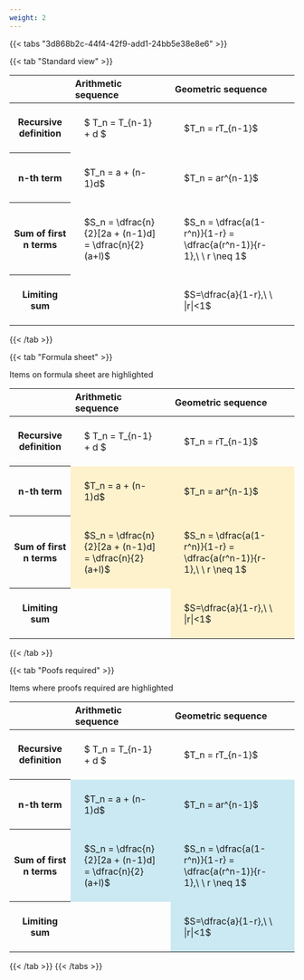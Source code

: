 ```yaml
---
weight: 2
---
```


{{< tabs "3d868b2c-44f4-42f9-add1-24bb5e38e8e6" >}}

{{< tab "Standard view" >}}

<style type="text/css">
#T_b7bb2 th.col_heading {
  text-align: left;
  font-size: 1em;
}
#T_b7bb2 td {
  text-align: left;
  font-size: 1em;
  padding: 1.5em;
}
</style>
<table id="T_b7bb2">
  <thead>
    <tr>
      <th class="blank level0" >&nbsp;</th>
      <th id="T_b7bb2_level0_col0" class="col_heading level0 col0" >Arithmetic sequence</th>
      <th id="T_b7bb2_level0_col1" class="col_heading level0 col1" >Geometric sequence</th>
    </tr>
  </thead>
  <tbody>
    <tr>
      <th id="T_b7bb2_level0_row0" class="row_heading level0 row0" >Recursive definition</th>
      <td id="T_b7bb2_row0_col0" class="data row0 col0" >$ T_n = T_{n-1} + d $</td>
      <td id="T_b7bb2_row0_col1" class="data row0 col1" >$T_n = rT_{n-1}$</td>
    </tr>
    <tr>
      <th id="T_b7bb2_level0_row1" class="row_heading level0 row1" >n-th term</th>
      <td id="T_b7bb2_row1_col0" class="data row1 col0" >$T_n = a + (n-1)d$</td>
      <td id="T_b7bb2_row1_col1" class="data row1 col1" >$T_n = ar^{n-1}$</td>
    </tr>
    <tr>
      <th id="T_b7bb2_level0_row2" class="row_heading level0 row2" >Sum of first n terms</th>
      <td id="T_b7bb2_row2_col0" class="data row2 col0" >$S_n = \dfrac{n}{2}[2a + (n-1)d] = \dfrac{n}{2}(a+l)$</td>
      <td id="T_b7bb2_row2_col1" class="data row2 col1" >$S_n = \dfrac{a(1-r^n)}{1-r} = \dfrac{a(r^n-1)}{r-1},\ \  r \neq 1$</td>
    </tr>
    <tr>
      <th id="T_b7bb2_level0_row3" class="row_heading level0 row3" >Limiting sum</th>
      <td id="T_b7bb2_row3_col0" class="data row3 col0" ></td>
      <td id="T_b7bb2_row3_col1" class="data row3 col1" >$S=\dfrac{a}{1-r},\ \ |r|<1$</td>
    </tr>
  </tbody>
</table>
{{< /tab >}}

{{< tab "Formula sheet" >}}

Items on formula sheet are highlighted 
<br>
<style type="text/css">
#T_b58c6 th.col_heading {
  text-align: left;
  font-size: 1em;
}
#T_b58c6 td {
  text-align: left;
  font-size: 1em;
  padding: 1.5em;
}
#T_b58c6_row0_col0, #T_b58c6_row0_col1, #T_b58c6_row3_col0 {
  background-color: rgba(0,0,0,0);
}
#T_b58c6_row1_col0, #T_b58c6_row1_col1, #T_b58c6_row2_col0, #T_b58c6_row2_col1, #T_b58c6_row3_col1 {
  background-color: rgba(255,194,10, 0.2);
}
</style>
<table id="T_b58c6">
  <thead>
    <tr>
      <th class="blank level0" >&nbsp;</th>
      <th id="T_b58c6_level0_col0" class="col_heading level0 col0" >Arithmetic sequence</th>
      <th id="T_b58c6_level0_col1" class="col_heading level0 col1" >Geometric sequence</th>
    </tr>
  </thead>
  <tbody>
    <tr>
      <th id="T_b58c6_level0_row0" class="row_heading level0 row0" >Recursive definition</th>
      <td id="T_b58c6_row0_col0" class="data row0 col0" >$ T_n = T_{n-1} + d $</td>
      <td id="T_b58c6_row0_col1" class="data row0 col1" >$T_n = rT_{n-1}$</td>
    </tr>
    <tr>
      <th id="T_b58c6_level0_row1" class="row_heading level0 row1" >n-th term</th>
      <td id="T_b58c6_row1_col0" class="data row1 col0" >$T_n = a + (n-1)d$</td>
      <td id="T_b58c6_row1_col1" class="data row1 col1" >$T_n = ar^{n-1}$</td>
    </tr>
    <tr>
      <th id="T_b58c6_level0_row2" class="row_heading level0 row2" >Sum of first n terms</th>
      <td id="T_b58c6_row2_col0" class="data row2 col0" >$S_n = \dfrac{n}{2}[2a + (n-1)d] = \dfrac{n}{2}(a+l)$</td>
      <td id="T_b58c6_row2_col1" class="data row2 col1" >$S_n = \dfrac{a(1-r^n)}{1-r} = \dfrac{a(r^n-1)}{r-1},\ \  r \neq 1$</td>
    </tr>
    <tr>
      <th id="T_b58c6_level0_row3" class="row_heading level0 row3" >Limiting sum</th>
      <td id="T_b58c6_row3_col0" class="data row3 col0" ></td>
      <td id="T_b58c6_row3_col1" class="data row3 col1" >$S=\dfrac{a}{1-r},\ \ |r|<1$</td>
    </tr>
  </tbody>
</table>
{{< /tab >}}

{{< tab "Poofs required" >}}

Items where proofs required are highlighted 
<br>
<style type="text/css">
#T_e1f3c th.col_heading {
  text-align: left;
  font-size: 1em;
}
#T_e1f3c td {
  text-align: left;
  font-size: 1em;
  padding: 1.5em;
}
#T_e1f3c_row0_col0, #T_e1f3c_row0_col1, #T_e1f3c_row3_col0 {
  background-color: rgba(0,0,0,0);
}
#T_e1f3c_row1_col0, #T_e1f3c_row1_col1, #T_e1f3c_row2_col0, #T_e1f3c_row2_col1, #T_e1f3c_row3_col1 {
  background-color: rgba(0,150,200, 0.2);
}
</style>
<table id="T_e1f3c">
  <thead>
    <tr>
      <th class="blank level0" >&nbsp;</th>
      <th id="T_e1f3c_level0_col0" class="col_heading level0 col0" >Arithmetic sequence</th>
      <th id="T_e1f3c_level0_col1" class="col_heading level0 col1" >Geometric sequence</th>
    </tr>
  </thead>
  <tbody>
    <tr>
      <th id="T_e1f3c_level0_row0" class="row_heading level0 row0" >Recursive definition</th>
      <td id="T_e1f3c_row0_col0" class="data row0 col0" >$ T_n = T_{n-1} + d $</td>
      <td id="T_e1f3c_row0_col1" class="data row0 col1" >$T_n = rT_{n-1}$</td>
    </tr>
    <tr>
      <th id="T_e1f3c_level0_row1" class="row_heading level0 row1" >n-th term</th>
      <td id="T_e1f3c_row1_col0" class="data row1 col0" >$T_n = a + (n-1)d$</td>
      <td id="T_e1f3c_row1_col1" class="data row1 col1" >$T_n = ar^{n-1}$</td>
    </tr>
    <tr>
      <th id="T_e1f3c_level0_row2" class="row_heading level0 row2" >Sum of first n terms</th>
      <td id="T_e1f3c_row2_col0" class="data row2 col0" >$S_n = \dfrac{n}{2}[2a + (n-1)d] = \dfrac{n}{2}(a+l)$</td>
      <td id="T_e1f3c_row2_col1" class="data row2 col1" >$S_n = \dfrac{a(1-r^n)}{1-r} = \dfrac{a(r^n-1)}{r-1},\ \  r \neq 1$</td>
    </tr>
    <tr>
      <th id="T_e1f3c_level0_row3" class="row_heading level0 row3" >Limiting sum</th>
      <td id="T_e1f3c_row3_col0" class="data row3 col0" ></td>
      <td id="T_e1f3c_row3_col1" class="data row3 col1" >$S=\dfrac{a}{1-r},\ \ |r|<1$</td>
    </tr>
  </tbody>
</table>
{{< /tab >}}
{{< /tabs >}}